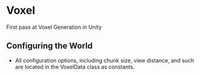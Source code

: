 # Voxel

First pass at Voxel Generation in Unity

## Configuring the World

* All configuration options, including chunk size, view distance, and such are located in the VoxelData class as constants. 
